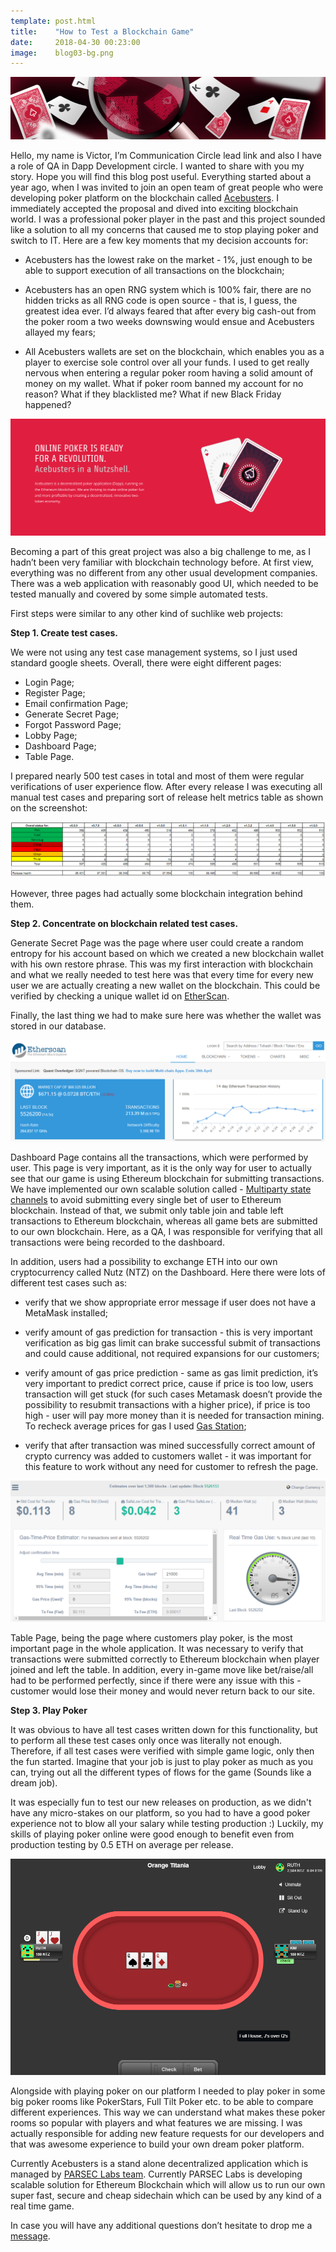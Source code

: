 ```yaml
---
template: post.html
title:    "How to Test a Blockchain Game"
date:     2018-04-30 00:23:00
image:    blog03-bg.png
---
```


<img src="/img/blog/blog03-banner.png">

Hello, my name is Victor, I’m Communication Circle lead link and also I have a role of QA in Dapp Development circle. I wanted to share with you my story. Hope you will find this blog post useful. Everything started about a year ago, when I was invited to join an open team of great people who were developing poker platform on the blockchain called <a href="https://dapp.acebusters.com/lobby">Acebusters</a>. I immediately accepted the proposal and dived into exciting blockchain world. I was a professional poker player in the past and this project sounded like a solution to all my concerns that caused me to stop playing poker and switch to IT. Here are a few key moments that my decision accounts for:

- Acebusters has the lowest rake on the market - 1%, just enough to be able to support execution of all transactions on the blockchain;

- Acebusters has an open RNG system which is 100% fair, there are no hidden tricks as all RNG code is open source - that is, I guess, the greatest idea ever. I’d always feared that after every big cash-out from the poker room a two weeks downswing would ensue and Acebusters allayed my fears;

- All Acebusters wallets are set on the blockchain, which enables you as a player to exercise sole control over all your funds. I used to get really nervous when entering a regular poker room having a solid amount of money on my wallet. What if poker room banned my account for no reason? What if they blacklisted me? What if new Black Friday happened?

<img src="/img/blog/blog03-01.png">

Becoming a part of this great project was also a big challenge to me, as I hadn’t been very familiar with blockchain technology before. At first view, everything was no different from any other usual development companies. There was a web application with reasonably good UI, which needed to be tested manually and covered by some simple automated tests.
 
First steps were similar to any other kind of suchlike web projects:
 
<b>Step 1. Create test cases.</b>

We were not using any test case management systems, so I just used standard google sheets. Overall, there were eight different pages:

- Login Page;
- Register Page;
- Email confirmation Page;
- Generate Secret Page;
- Forgot Password Page;
- Lobby Page;
- Dashboard Page;
- Table Page.
 
I prepared nearly 500 test cases in total and most of them were regular verifications of user experience flow. After every release I was executing all manual test cases and preparing sort of release helt metrics table as shown on the screenshot: 

<img src="/img/blog/blog03-02.png">

However, three pages had actually some blockchain integration behind them.
 
<b>Step 2. Concentrate on blockchain related test cases.</b>

Generate Secret Page was the page where user could create a random entropy for his account based on which we created a new blockchain wallet with his own restore phrase. This was my first interaction with blockchain and what we really needed to test here was that every time for every new user we are actually creating a new wallet on the blockchain. This could be verified by checking a unique wallet id on <a href="https://etherscan.io/">EtherScan</a>.

Finally, the last thing we had to make sure here was whether the wallet was stored in our database.

<img src="/img/blog/blog03-03.png">

Dashboard Page contains all the transactions, which were performed by user. This page is very important, as it is the only way for user to actually see that our game is using Ethereum blockchain for submitting transactions. We have implemented our own scalable solution called - <a href="https://www.acebusters.com/files/acebusters_yellowpaper.pdf">Multiparty state channels</a> to avoid submitting every single bet of user to Ethereum blockchain. Instead of that, we submit only table join and table left transactions to Ethereum blockchain, whereas all game bets are submitted to our own blockchain. Here, as a QA, I was responsible for verifying that all transactions were being recorded to the dashboard.

In addition, users had a possibility to exchange ETH into our own cryptocurrency called Nutz (NTZ) on the Dashboard. Here there were lots of different test cases such as:

- verify that we show appropriate error message if user does not have a MetaMask installed;

- verify amount of gas prediction for transaction - this is very important verification as big gas limit can brake successful submit of transactions and could cause additional, not required expansions for our customers;

- verify amount of gas price prediction - same as gas limit prediction, it’s very important to predict correct price, cause if price is too low, users transaction will get stuck (for such cases Metamask doesn’t provide the possibility to resubmit transactions with a higher price), if price is too high - user will pay more money than it is needed for transaction mining. To recheck average prices for gas I used <a href="https://ethgasstation.info/">Gas Station</a>;

- verify that after transaction was mined successfully correct amount of crypto currency was added to customers wallet - it was important for this feature to work without any need for customer to refresh the page.

<img src="/img/blog/blog03-04.png">

Table Page, being the page where customers play poker, is the most important page in the whole application. It was necessary to verify that transactions were submitted correctly to Ethereum blockchain when player joined and left the table. In addition, every in-game move like bet/raise/all had to be performed perfectly, since if there were any issue with this - customer would lose their money and would never return back to our site.
 
<b>Step 3. Play Poker</b>

It was obvious to have all test cases written down for this functionality, but to perform all these test cases only once was literally not enough. Therefore, if all test cases were verified with simple game logic, only then the fun started. Imagine that your job is just to play poker as much as you can, trying out all the different types of flows for the game (Sounds like a dream job).

It was especially fun to test our new releases on production, as we didn't have any micro-stakes on our platform, so you had to have a good poker experience not to blow all your salary while testing production :) Luckily, my skills of playing poker online were good enough to benefit even from production testing by 0.5 ETH on average per release.

<img src="/img/blog/blog03-05.png">

Alongside with playing poker on our platform I needed to play poker in some big poker rooms like PokerStars, Full Tilt Poker etc. to be able to compare different experiences. This way we can understand what makes these poker rooms so popular with players and what features we are missing. I was actually responsible for adding new feature requests for our developers and that was awesome experience to build your own dream poker platform.

Currently Acebusters is a stand alone decentralized application which is managed by <a href="https://www.parseclabs.org/">PARSEC Labs team</a>. Currently PARSEC Labs is developing scalable solution for Ethereum Blockchain which will allow us to run our own super fast, secure and cheap sidechain which can be used by any kind of a real time game.

In case you will have any additional questions don’t hesitate to drop me a <a href="mailto:victor@parseclabs.org">message</a>.